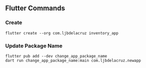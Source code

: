 ## Flutter Commands

### Create
```
flutter create --org com.ljbdelacruz inventory_app
```
### Update Package Name 
```
flutter pub add --dev change_app_package_name
dart run change_app_package_name:main com.ljbdelacruz.newapp
```

